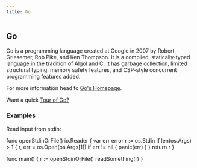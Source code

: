 ```yaml
---
title: Go
---
```

## Go

Go is a programming language created at Google in 2007 by Robert Griesemer, Rob Pike, and Ken Thompson. It is a compiled, statically-typed language in the tradition of Algol and C. It has garbage collection, limited structural typing, memory safety features, and CSP-style concurrent programming features added.  

For more information head to <a href='https://golang.org/' target='_blank' rel='nofollow'>Go's Homepage</a>.

Want a quick <a href='https://tour.golang.org/welcome/1' target='_blank' rel='nofollow'>Tour of Go?</a>

### Examples

Read input from stdin:

func openStdinOrFile() io.Reader {
    var err error
    r := os.Stdin
    if len(os.Args) > 1 {
        r, err = os.Open(os.Args[1])
        if err != nil {
            panic(err)
        }
    }
    return r
}

func main() {
    r := openStdinOrFile()
    readSomething(r)
}
